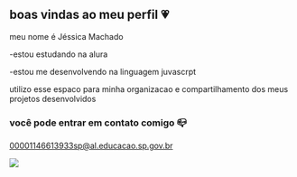 ## boas vindas ao meu perfil 💗

meu nome é Jéssica Machado

-estou estudando na alura

-estou me desenvolvendo na linguagem juvascrpt

utilizo esse espaco para minha organizacao e compartilhamento dos meus projetos desenvolvidos

### você pode entrar em contato comigo 📪

00001146613933sp@al.educacao.sp.gov.br

![](https://media1.tenor.com/m/DcbNSBghVIMAAAAd/rapunzel-tangled.gif)
